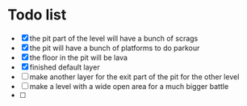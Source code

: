 # Todo list
- [x] the pit part of the level will have a bunch of scrags
- [x] the pit will have a bunch of platforms to do parkour
- [x] the floor in the pit will be lava
- [x] finished default layer
- [ ] make another layer for the exit part of the pit for the other level
- [ ] make a level with a wide open area for a much bigger battle
- [ ] 